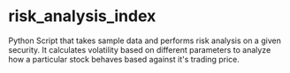 # risk_analysis_index
Python Script that takes sample data and performs risk analysis on a given security. It calculates volatility based on different parameters to analyze how a particular stock behaves based against it's trading price. 
